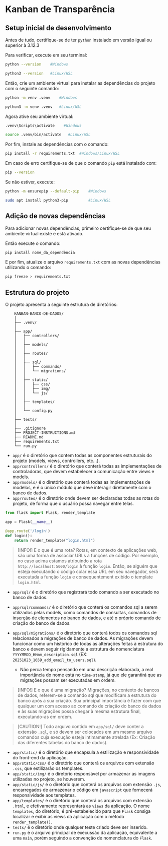 # Kanban de Transparência

## Setup inicial de desenvolvimento

Antes de tudo, certifique-se de ter `python` instalado em versão igual ou superior à 3.12.3

Para verificar, execute em seu terminal:
```Bash
python --version    #Windows

python3 --version   #Linux/WSL
```

Então, crie um ambiente virtual para instalar as dependências do projeto com o seguinte comando:

```Bash
python -m venv .venv    #Windows

python3 -m venv .venv   #Linux/WSL
```

Agora ative seu ambiente virtual:

```Bash
.venv\Scripts\activate    #Windows

source .venv/bin/activate   #Linux/WSL
```

Por fim, instale as dependências com o comando:

```Bash
pip install -r requirements.txt  #Windows/Linux/WSL
```
Em caso de erro certifique-se de que o comando `pip` está instalado com:
```Bash
pip --version
```
Se não estiver, execute:
```Bash
python -m ensurepip --default-pip    #Windows

sudo apt install python3-pip         #Linux/WSL
```

## Adição de novas dependências

Para adicionar novas dependências, primeiro certifique-se de que seu ambiente virtual existe e está ativado.

Então execute o comando:
```Bash
pip install nome_da_dependência
```
E por fim, atualize o arquivo `requirements.txt` com as novas dependências utilizando o comando:

```Bash
pip freeze > requirements.txt
```

## Estrutura do projeto

O projeto apresenta a seguinte estrutura de diretórios:

```
    KANBAN-BANCO-DE-DADOS/
    │
    ├── .venv/
    │
    ├── app/
    │   ├── controllers/
    │   │
    │   ├── models/
    │   │
    │   ├── routes/
    │   │
    │   ├── sql/
    │   │   ├── commands/
    │   │   └── migrations/
    │   │
    │   ├── static/
    │   │   ├── css/
    │   │   ├── img/
    │   │   └── js/
    │   │
    │   ├── templates/
    │   │
    │   └── config.py
    │
    ├── tests/
    │
    ├── .gitignore
    ├── PROJECT-INSTRUCTIONS.md
    ├── README.md
    ├── requirements.txt
    └── run.py
```

- `app/` é o diretório que contem todas as componentes estruturais do projeto (models, views, controllers, etc...).
- `app/controllers/` é o diretório que conterá todas as implementações de controladoras, que devem estabelecer a comunicação entre views e models.
- `app/models/` é o diretório que conterá todas as implementações de modelos, e é o único módulo que deve interagir diretamente com o banco de dados.
- `app/routes/` é o diretório onde devem ser declaradas todas as rotas do projeto, de forma que o usuário possa navegar entre telas.

```python
from flask import Flask, render_template

app = Flask(__name__)

@app.route('/login')
def login():
    return render_template("login.html")
```
>[INFO!]
>E o que é uma rota? Rotas, em contexto de aplicações web, são uma forma de associar URLs a funções de código. Por exemplo, no caso acima estamos atribuindo a rota `http://localhost:5000/login` à função `login`. Então, se alguém que esteja executando o código colar essa URL em seu navegador, será executada a função `login` e consequentement exibido o template `login.html`.

- `app/sql/` é o diretório que registrará todo comando a ser executado no banco de dados.
- `app/sql/commands/` é o diretório que conterá os comandos sql a serem utilizados pelas models, como comandos de consultas, comandos de inserção de elementos no banco de dados, e até o próprio comando de criação do banco de dados.
- `app/sql/migrations/` é o diretório que conterá todos os comandos sql relacionados a migrações de banco de dados. As migrações devem funcionar como um histórico de todas as alterações feitas à estrutura do banco e devem seguir rigidamente a estrutura de nomenclatura `YYYYMMDD_HHmm_description.sql` (EX: `20251023_1659_add_email_to_users.sql`).

   - Não perca tempo pensando em uma descrição elaborada, a real importância do nome está no `time-stamp`, já que ele garantirá que as migrações possam ser executadas em ordem.

>[INFO!]
>E o que é uma migração? Migrações, no contexto de bancos de dados, referem-se a comando sql que modificam a estrutura do banco após a sua criação. Sua principal importância é fazer com que qualquer um com acesso ao comando de criação do banco de dados e às suas migrações possa chegar à mesma estrutura final, executando-as em ordem.

>[CAUTION!]
> Todo arquivo contido em `app/sql/` deve conter a extensão `.sql`, e só devem ser colocados em um mesmo arquivo comandos cuja execução esteja intimamente atrelada (Ex: Criação das diferentes tabelas do banco de dados).

- `app/static/` é o diretório que encapsula a estilização e responsividade do front-end da aplicação.
- `app/static/css/` é o diretório que conterá os arquivos com extensão `.css`, que estilizarão os templates.
- `app/static/img/` é o diretório responsável por armazenar as imagens utilizadas no projeto, se houverem.
- `app/static/js/` é o diretório que conterá os arquivos com extensão `.js`, encarregados de armazenar o código em `javascript` que fornecerá responsividade aos templates.
- `app/templates/` é o diretório que conterá os arquivos com extensão `.html`, e efetivamente representará as `views` da aplicação. O nome `templates`, do diretório, é pré-estabelecido para que `Flask` consiga localizar e exibir as views da aplicação com o método `render_template()`.
- `tests/` é o diretório onde qualquer teste criado deve ser inserido.
- `run.py` é o arquivo principal de execussão da aplicação, equivalente a uma `main`, porém seguindo a convenção de nomenclatura do `Flask`.

